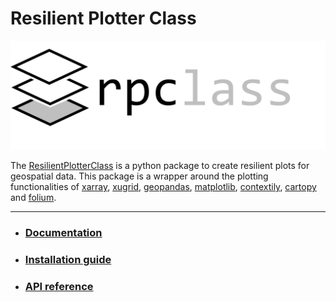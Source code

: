 # Resilient Plotter Class
![Resilient Plotter Class Logo](./docs_builder/_logo/Resilient_Plotter_Class_Logo.png)

The [ResilientPlotterClass](https://github.com/Deltares-research/ResilientPlotterClass) is a python package to create resilient plots for geospatial data. This package is a wrapper around the plotting functionalities of [xarray](http://xarray.pydata.org/en/stable/), [xugrid](https://deltares.github.io/xugrid/), [geopandas](https://geopandas.org/), [matplotlib](https://matplotlib.org/stable/index.html), [contextily](https://contextily.readthedocs.io/en/latest/), [cartopy](https://scitools.org.uk/cartopy/docs/latest/) and [folium](https://python-visualization.github.io/folium/latest/).

---
* ### [Documentation](https://deltares-research.github.io/ResilientPlotterClass/)
* ### [Installation guide](https://deltares-research.github.io/ResilientPlotterClass/_pages/_guides/00_installation_guide.html)
* ### [API reference](https://deltares-research.github.io/ResilientPlotterClass/_api/index.html)

